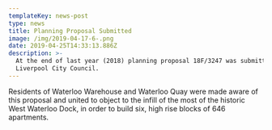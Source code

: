 ```yaml
---
templateKey: news-post
type: news
title: Planning Proposal Submitted
image: /img/2019-04-17-6-.png
date: 2019-04-25T14:33:13.886Z
description: >-
  At the end of last year (2018) planning proposal 18F/3247 was submitted to
  Liverpool City Council.
---
```

Residents of Waterloo Warehouse and Waterloo Quay were made aware of this proposal and united to object to the infill of the most of the historic West Waterloo Dock, in order to build six, high rise blocks of 646 apartments.
